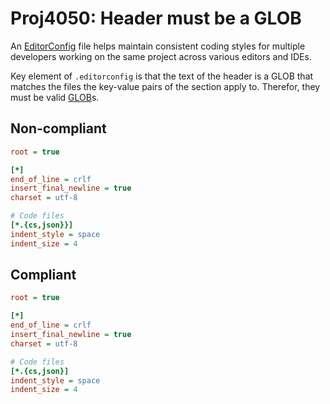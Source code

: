 # Proj4050: Header must be a GLOB
An [EditorConfig](https://editorconfig.org/) file helps maintain consistent coding
styles for multiple developers working on the same project across various
editors and IDEs.

Key element of `.editorconfig` is that the text of the header is a GLOB that
matches the files the key-value pairs of the section apply to. Therefor,
they must be valid [GLOB](https://spec.editorconfig.org/#glob-expressions)s.

## Non-compliant
``` ini
root = true

[*]
end_of_line = crlf
insert_final_newline = true
charset = utf-8

# Code files
[*.{cs,json}}]
indent_style = space
indent_size = 4
```

## Compliant
``` ini
root = true

[*]
end_of_line = crlf
insert_final_newline = true
charset = utf-8

# Code files
[*.{cs,json}]
indent_style = space
indent_size = 4
```